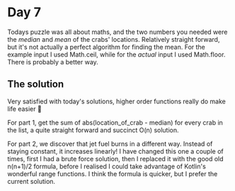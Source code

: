 # Day 7
Todays puzzle was all about maths, and the two numbers you needed were the *median* and *mean* of the crabs' locations. Relatively straight forward, but it's not actually a perfect algorithm for finding the mean. For the example input I used Math.ceil, while for the *actual* input I used Math.floor. There is probably a better way.

## The solution
Very satisfied with today's solutions, higher order functions really do make life easier :slightly_smiling_face:

For part 1, get the sum of abs(location_of_crab - median) for every crab in the list, a quite straight forward and succinct O(n) solution.

For part 2, we discover that jet fuel burns in a different way. Instead of staying constant, it increases linearly! I have changed this one a couple of times, first I had a brute force solution, then I replaced it with the good old n(n+1)/2 formula, before I realised I could take advantage of Kotlin's wonderful range functions. I think the formula is quicker, but I prefer the current solution.
